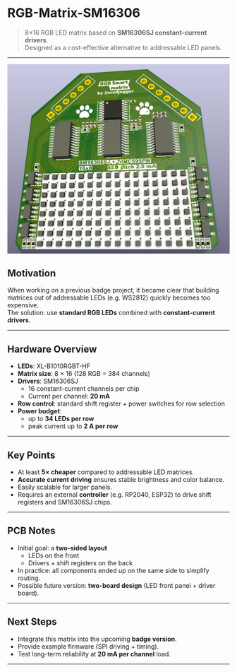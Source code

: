 # RGB-Matrix-SM16306

> 8×16 RGB LED matrix based on **SM16306SJ constant-current drivers**.  
> Designed as a cost-effective alternative to addressable LED panels.  

---
![alt text](<img/img.png>)
## Motivation
When working on a previous badge project, it became clear that building matrices out of addressable LEDs (e.g. WS2812) quickly becomes too expensive.  
The solution: use **standard RGB LEDs** combined with **constant-current drivers**.  

---

## Hardware Overview
- **LEDs**: XL-B1010RGBT-HF  
- **Matrix size**: 8 × 16 (128 RGB = 384 channels)  
- **Drivers**: SM16306SJ  
  - 16 constant-current channels per chip  
  - Current per channel: **20 mA**  
- **Row control**: standard shift register + power switches for row selection  
- **Power budget**:  
  - up to **34 LEDs per row**  
  - peak current up to **2 A per row**  

---

## Key Points
- At least **5× cheaper** compared to addressable LED matrices.  
- **Accurate current driving** ensures stable brightness and color balance.  
- Easily scalable for larger panels.  
- Requires an external **controller** (e.g. RP2040, ESP32) to drive shift registers and SM16306SJ chips.  

---

## PCB Notes
- Initial goal: a **two-sided layout**  
  - LEDs on the front  
  - Drivers + shift registers on the back  
- In practice: all components ended up on the same side to simplify routing.  
- Possible future version: **two-board design** (LED front panel + driver board).  

---

## Next Steps
- Integrate this matrix into the upcoming **badge version**.  
- Provide example firmware (SPI driving + timing).  
- Test long-term reliability at **20 mA per channel** load.  

---
